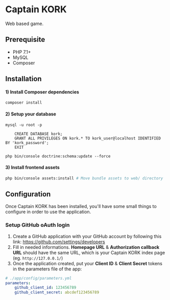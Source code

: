 # Captain KORK

Web based game.

## Prerequisite 

- PHP 7.1+
- MySQL
- Composer

## Installation


#### 1) Install Composer dependencies
```
composer install
```

#### 2) Setup your database
```
mysql -u root -p

    CREATE DATABASE kork;
    GRANT ALL PRIVILEGES ON kork.* TO kork_user@localhost IDENTIFIED BY 'kork_password';
    EXIT

php bin/console doctrine:schema:update --force
```

#### 3) Install frontend assets
```bash
php bin/console assets:install # Move bundle assets to web/ directory
```

## Configuration
Once Captain KORK has been installed, you'll have some small things to configure in order to use the application.

### Setup GitHub oAuth login
1. Create a GitHub application with your GitHub account by following this link: https://github.com/settings/developers
2. Fill in needed informations. **Homepage URL** & **Authorization callback URL** should have the same URL, which is your Captain KORK index page (eg. `http://127.0.0.1/`)
3. Once the application created, put your **Client ID** & **Client Secret** tokens in the parameters file of the app:
```yml
# ./app/config/parameters.yml
parameters:
    github_client_id: 123456789
    github_client_secret: abcdef123456789
```
